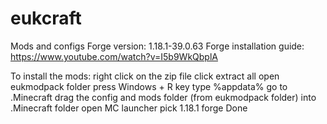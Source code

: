 # eukcraft
Mods and configs
Forge version: 1.18.1-39.0.63
Forge installation guide: https://www.youtube.com/watch?v=I5b9WkQbplA

To install the mods: 
right click on the zip file
click extract all
open eukmodpack folder
press Windows + R key
type %appdata%
go to .Minecraft
drag the config and mods folder (from eukmodpack folder) into .Minecraft folder
open MC launcher
pick 1.18.1 forge
Done
